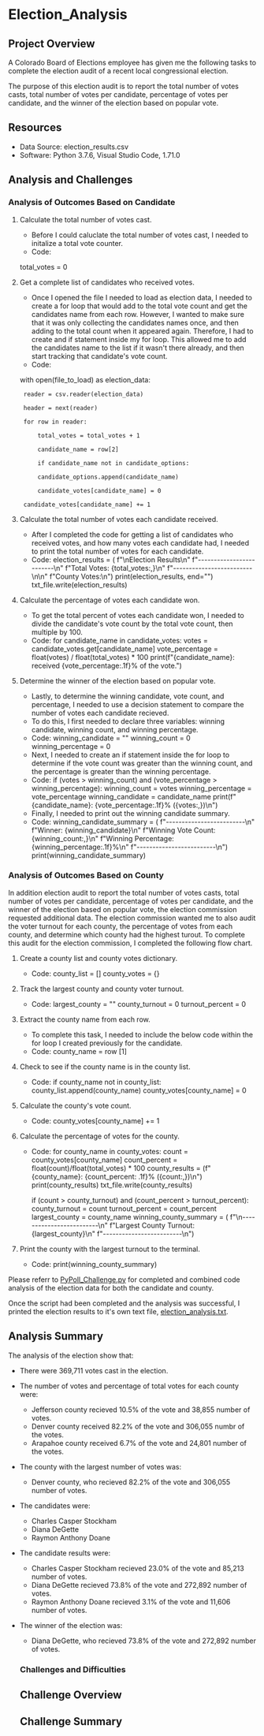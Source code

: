 # Election_Analysis

## Project Overview
A Colorado Board of Elections employee has given me the following tasks to complete the election audit of a recent local congressional election. 

The purpose of this election audit is to report the total number of votes casts, total number of votes per candidate, percentage of votes per candidate, and the winner of the election based on popular vote.

## Resources
- Data Source: election_results.csv
- Software: Python 3.7.6, Visual Studio Code, 1.71.0

## Analysis and Challenges
### Analysis of Outcomes Based on Candidate
1. Calculate the total number of votes cast. 
    - Before I could caluclate the total number of votes cast, I needed to initalize a total vote counter. 
    - Code:

    total_votes = 0

2. Get a complete list of candidates who received votes. 
    - Once I opened the file I needed to load as election data, I needed to create a for loop that would add to the total vote count and get the candidates name from each row. However, I wanted to make sure that it was only collecting the candidates names once, and then adding to the total count when it appeared again. Therefore, I had to create and if statement inside my for loop. This allowed me to add the candidates name to the list if it wasn't there already, and then start tracking that candidate's vote count.
    - Code: 

    with open(file_to_load) as election_data:
    
        reader = csv.reader(election_data)
    
        header = next(reader)
    
        for row in reader:
    
            total_votes = total_votes + 1
    
            candidate_name = row[2]
    
            if candidate_name not in candidate_options:
    
            candidate_options.append(candidate_name)
    
            candidate_votes[candidate_name] = 0
    
        candidate_votes[candidate_name] += 1
        
3. Calculate the total number of votes each candidate received. 
    - After I completed the code for getting a list of candidates who received votes, and how many votes each candidate had, I needed to print the total number of votes for each candidate. 
    - Code: 
    election_results = (
        f"\nElection Results\n"
        f"-------------------------\n"
        f"Total Votes: {total_votes:,}\n"
        f"-------------------------\n\n"
        f"County Votes:\n")
    print(election_results, end="")
    txt_file.write(election_results)

4. Calculate the percentage of votes each candidate won. 
    - To get the total percent of votes each candidate won, I needed to divide the candidate's vote count by the total vote count, then multiple by 100. 
    - Code: 
    for candidate_name in candidate_votes:
        votes = candidate_votes.get[candidate_name]
        vote_percentage = float(votes) / float(total_votes) * 100
        print(f"{candidate_name}: received {vote_percentage:.1f}% of the vote.")

5. Determine the winner of the election based on popular vote. 
    - Lastly, to determine the winning candidate, vote count, and percentage, I needed to use a decision statement to compare the number of votes each candidate recieved. 
    - To do this, I first needed to declare three variables: winning candidate, winning count, and winning percentage. 
    - Code: 
    winning_candidate = ""
    winning_count = 0
    winning_percentage = 0
    - Next, I needed to create an if statement inside the for loop to determine if the vote count was greater than the winning count, and the percentage is greater than the winning percentage. 
    - Code: 
    if (votes > winning_count) and (vote_percentage > winning_percentage):
         winning_count = votes
         winning_percentage = vote_percentage
         winning_candidate = candidate_name
    print(f"{candidate_name}: {vote_percentage:.1f}% ({votes:,})\n")
    - Finally, I needed to print out the winning candidate summary.
    - Code: 
    winning_candidate_summary = (
        f"-------------------------\n"
        f"Winner: {winning_candidate}\n"
        f"Winning Vote Count: {winning_count:,}\n"
        f"Winning Percentage: {winning_percentage:.1f}%\n"
        f"-------------------------\n")
    print(winning_candidate_summary)

### Analysis of Outcomes Based on County
In addition election audit to report the total number of votes casts, total number of votes per candidate, percentage of votes per candidate, and the winner of the election based on popular vote, the election commission requested additional data. The election commission wanted me to also audit the voter turnout for each county, the percentage of votes from each county, and determine which county had the highest turout. To complete this audit for the election commission, I completed the following flow chart.
1. Create a county list and county votes dictionary. 
    - Code: 
    county_list = []
    county_votes = {}

2. Track the largest county and county voter turnout. 
    - Code: 
    largest_county = ""
    county_turnout = 0
    turnout_percent = 0

3. Extract the county name from each row.
    - To complete this task, I needed to include the below code within the for loop I created previously for the candidate. 
    - Code: 
     county_name = row [1]

4. Check to see if the county name is in the county list. 
    - Code: 
        if county_name not in county_list:
            county_list.append(county_name)
            county_votes[county_name] = 0

5. Calculate the county's vote count.
    - Code: 
        county_votes[county_name] += 1

6. Calculate the percentage of votes for the county.
    - Code: 
    for county_name in county_votes:
        count = county_votes[county_name]
        count_percent = float(count)/float(total_votes) * 100
        county_results = (f"{county_name}: {count_percent: .1f}% ({count:,})\n")
        print(county_results)
        txt_file.write(county_results)

        if (count > county_turnout) and (count_percent > turnout_percent):
            county_turnout = count
            turnout_percent = count_percent
            largest_county = county_name
    winning_county_summary = (
        f"\n-------------------------\n"
        f"Largest County Turnout: {largest_county}\n"
        f"-------------------------\n")

7. Print the county with the largest turnout to the terminal. 
    - Code: 
     print(winning_county_summary)

Please referr to [PyPoll_Challenge.py](https://github.com/mrma2318/Election_Analysis_Module3/blob/aaca41ab6e4353fe2bcc0318a112793201f6d6de/PyPoll_Challenge.py) for completed and combined code analysis of the election data for both the candidate and county. 

Once the script had been completed and the analysis was successful, I printed the election results to it's own text file, [election_analysis.txt](https://github.com/mrma2318/Election_Analysis_Module3/blob/aaca41ab6e4353fe2bcc0318a112793201f6d6de/analysis/election_analysis.txt).

## Analysis Summary
The analysis of the election show that: 
- There were 369,711 votes cast in the election. 
- The number of votes and percentage of total votes for each county were: 
    - Jefferson county recieved 10.5% of the vote and 38,855 number of votes. 
    - Denver county received 82.2% of the vote and 306,055 numbr of the votes. 
    - Arapahoe county received 6.7% of the vote and 24,801 number of the votes. 
- The county with the largest number of votes was:
    - Denver county, who recieved 82.2% of the vote and 306,055 number of votes. 
- The candidates were: 
    - Charles Casper Stockham
    - Diana DeGette
    - Raymon Anthony Doane
- The candidate results were: 
    - Charles Casper Stockham recieved 23.0% of the vote and 85,213 number of votes.
    - Diana DeGette recieved 73.8% of the vote and 272,892 number of votes.
    - Raymon Anthony Doane recieved 3.1% of the vote and 11,606 number of votes.
- The winner of the election was: 
    - Diana DeGette, who recieved 73.8% of the vote and 272,892 number of votes. 
  
  ### Challenges and Difficulties


  ## Challenge Overview
  
  ## Challenge Summary

